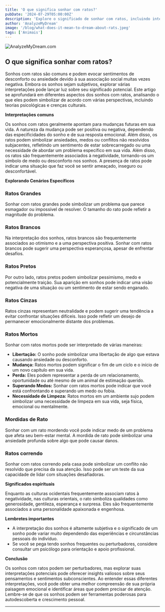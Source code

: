 ```yaml
---
title: 'O que significa sonhar com ratos?'
pubDate: '2024-07-29T05:00:00Z'
description: 'Explore o significado de sonhar com ratos, incluindo interpretações de ratos grandes, brancos, mortos, mordedores e correndo.'
author: 'AnalyzeMyDream'
image: '/blog/what-does-it-mean-to-dream-about-rats.jpeg'
tags: ['Animais']
---
```


![AnalyzeMyDream.com](/blog/what-does-it-mean-to-dream-about-rats.jpeg)

## O que significa sonhar com ratos?

Sonhos com ratos são comuns e podem evocar sentimentos de desconforto ou ansiedade devido à sua associação social muitas vezes negativa. Embora os sonhos sejam subjetivos, explorar várias interpretações pode lançar luz sobre seu significado potencial. Este artigo se aprofundará em diferentes aspectos dos sonhos com ratos, analisando o que eles podem simbolizar de acordo com várias perspectivas, incluindo teorias psicológicas e crenças culturais.

**Interpretações comuns**

Os sonhos com ratos geralmente apontam para mudanças futuras em sua vida. A natureza da mudança pode ser positiva ou negativa, dependendo das especificidades do sonho e de sua resposta emocional. Além disso, os ratos podem simbolizar ansiedades, medos ou conflitos não resolvidos subjacentes, refletindo um sentimento de estar sobrecarregado ou uma necessidade de abordar um problema específico em sua vida. Além disso, os ratos são frequentemente associados à negatividade, tornando-os um símbolo de medo ou desconforto nos sonhos. A presença de ratos pode indicar uma situação que faz você se sentir ameaçado, inseguro ou desconfortável.

**Explorando Cenários Específicos**

### Ratos Grandes

Sonhar com ratos grandes pode simbolizar um problema que parece esmagador ou impossível de resolver. O tamanho do rato pode refletir a magnitude do problema.

### Ratos Brancos

Na interpretação dos sonhos, ratos brancos são frequentemente associados ao otimismo e a uma perspectiva positiva. Sonhar com ratos brancos pode sugerir uma perspectiva esperançosa, apesar de enfrentar desafios.

### Ratos Pretos

Por outro lado, ratos pretos podem simbolizar pessimismo, medo e potencialmente traição. Sua aparição em sonhos pode indicar uma visão negativa de uma situação ou um sentimento de estar sendo enganado.

### Ratos Cinzas

Ratos cinzas representam neutralidade e podem sugerir uma tendência a evitar confrontar situações difíceis. Isso pode refletir um desejo de permanecer emocionalmente distante dos problemas.

### Ratos Mortos

Sonhar com ratos mortos pode ser interpretado de várias maneiras:

- **Libertação:** O sonho pode simbolizar uma libertação de algo que estava causando ansiedade ou desconforto.
- **Mudança:** Ratos mortos podem significar o fim de um ciclo e o início de um novo capítulo em sua vida.
- **Perda:** Eles podem representar a perda de um relacionamento, oportunidade ou até mesmo de um animal de estimação querido.
- **Superando Medos:** Sonhar com ratos mortos pode indicar que você está confrontando e superando um medo ou fobia.
- **Necessidade de Limpeza:** Ratos mortos em um ambiente sujo podem simbolizar uma necessidade de limpeza em sua vida, seja física, emocional ou mentalmente.

### Mordidas de Rato

Sonhar com um rato mordendo você pode indicar medo de um problema que afeta seu bem-estar mental. A mordida de rato pode simbolizar uma ansiedade profunda sobre algo que pode causar danos.

### Ratos correndo

Sonhar com ratos correndo pela casa pode simbolizar um conflito não resolvido que precisa da sua atenção. Isso pode ser um teste da sua capacidade de lidar com situações desafiadoras.

**Significados espirituais**

Enquanto as culturas ocidentais frequentemente associam ratos à negatividade, nas culturas orientais, o rato simboliza qualidades como generosidade, gentileza, esperança e surpresa. Eles são frequentemente associados a uma personalidade apaixonada e engenhosa.

**Lembretes importantes**

- A interpretação dos sonhos é altamente subjetiva e o significado de um sonho pode variar muito dependendo das experiências e circunstâncias pessoais do indivíduo.
- Se você se pega tendo sonhos frequentes ou perturbadores, considere consultar um psicólogo para orientação e apoio profissional.

**Conclusão**

Os sonhos com ratos podem ser perturbadores, mas explorar suas interpretações potenciais pode oferecer insights valiosos sobre seus pensamentos e sentimentos subconscientes. Ao entender essas diferentes interpretações, você pode obter uma melhor compreensão de sua própria paisagem emocional e identificar áreas que podem precisar de atenção. Lembre-se de que os sonhos podem ser ferramentas poderosas para autodescoberta e crescimento pessoal.

---